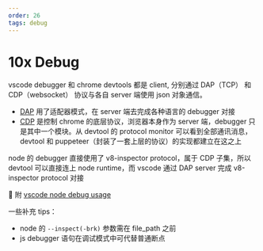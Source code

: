 ```yaml
---
order: 26
tags: debug
---
```


# 10x Debug

vscode debugger 和 chrome devtools 都是 client, 分别通过 DAP（TCP） 和 CDP（websocket） 协议与各自 server 端使用 json 对象通信。

- [DAP](https://microsoft.github.io/debug-adapter-protocol/overview) 用了适配器模式，在 server 端去完成各种语言的 debugger 对接
- [CDP](https://chromedevtools.github.io/devtools-protocol/) 是控制 chrome 的底层协议，浏览器本身作为 server 端，debugger 只是其中一个模块。从 devtool 的 protocol monitor 可以看到全部通讯消息，devtool 和 puppeteer（封装了一套上层的协议）的实现都建立在这之上

node 的 debugger 直接使用了 v8-inspector protocol，属于 CDP 子集，所以 devtool 可以直接连上 node runtime，而 vscode 通过 DAP server 完成 v8-inspector protocol 对接

📎 附 [vscode node debug usage](https://code.visualstudio.com/docs/nodejs/nodejs-debugging)

一些补充 tips：

- node 的 `--inspect(-brk)` 参数需在 file_path 之前
- js debugger 语句在调试模式中可代替普通断点
